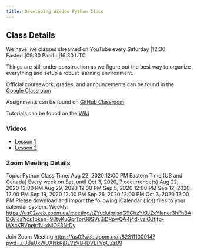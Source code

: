 ```yaml
---
title: Developing Wisdom Python Class
---
```

## Class Details

We have live classes streamed on YouTube every Saturday |12:30 Eastern|09:30 Pacific|16:30 UTC

Things are still under construction as we figure out the best way to organize everything and setup a robust learning environment.  

Official coursework, grades, and announcements can be found in the [Google Classroom](https://classroom.google.com/u/0/c/MTQ4MzM3NDk0MzYy?cjc=o2layyd)

Assignments can be found on [GitHub Classroom](https://classroom.github.com/a/8p8bztoo)

Tutorials can be found on the [Wiki](https://github.com/WisdomWolf/python_class/wiki)

### Videos

- [Lesson 1](https://youtu.be/AK4bBVeSm0k)
- [Lesson 2](https://youtu.be/4_JS702uioY)

### Zoom Meeting Details
Topic: Python Class
Time: Aug 22, 2020 12:00 PM Eastern Time (US and Canada)
        Every week on Sat, until Oct 3, 2020, 7 occurrence(s)
        Aug 22, 2020 12:00 PM
        Aug 29, 2020 12:00 PM
        Sep 5, 2020 12:00 PM
        Sep 12, 2020 12:00 PM
        Sep 19, 2020 12:00 PM
        Sep 26, 2020 12:00 PM
        Oct 3, 2020 12:00 PM
Please download and import the following iCalendar (.ics) files to your calendar system.
Weekly: https://us02web.zoom.us/meeting/tZYuduiprjsqG9ChzYKUZxYIanor3hFhBADG/ics?icsToken=98tyKuGqrTorG9SVsBiDRpwQA4j4d-vziGJfjfp-lAXcKBVpejrfN-xNIOF3NtDy

Join Zoom Meeting
https://us02web.zoom.us/j/82311100014?pwd=ZlJBaUxWUXNkRjBLVzVBRDVLTVpUZz09
